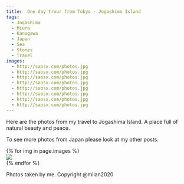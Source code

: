 ```yaml
---
title:  One day trour from Tokyo - Jogashima Island
tags:
  - Jogashima
  - Miura
  - Kanagawa
  - Japan
  - Sea
  - Stones
  - Travel
images:
  - http://saosx.com/photos.jpg
  - http://saosx.com/photos.jpg
  - http://saosx.com/photos.jpg
  - http://saosx.com/photos.jpg
  - http://saosx.com/photos.jpg
  - http://saosx.com/photos.jpg
  - http://saosx.com/photos.jpg
  - http://saosx.com/photos.jpg
---
```


Here are the photos from my travel to Jogashima Island. A place full of natural beauty and peace.

<!--more-->

To see more photos from Japan please look at my other posts.

<div class="card-columns">
    {% for img in page.images %}
    <div class="card">
        <img class="card-img-top" src="{{ img }}" />
    </div>
    {% endfor %}
</div>

Photos taken by me. Copyright @milan2020



